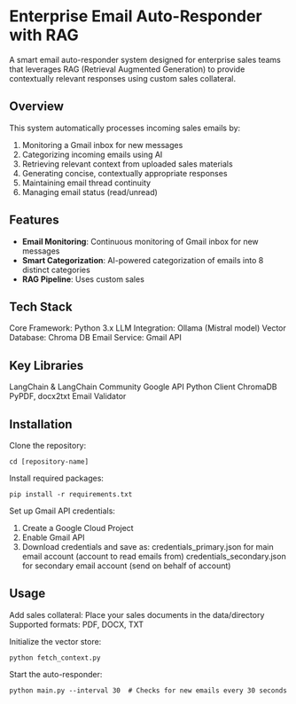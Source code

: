 # Enterprise Email Auto-Responder with RAG
A smart email auto-responder system designed for enterprise sales teams that leverages RAG (Retrieval Augmented Generation) to provide contextually relevant responses using custom sales collateral.

## Overview
This system automatically processes incoming sales emails by:
1. Monitoring a Gmail inbox for new messages
2. Categorizing incoming emails using AI
3. Retrieving relevant context from uploaded sales materials
4. Generating concise, contextually appropriate responses
5. Maintaining email thread continuity
6. Managing email status (read/unread)

## Features
- **Email Monitoring**: Continuous monitoring of Gmail inbox for new messages
- **Smart Categorization**: AI-powered categorization of emails into 8 distinct categories
- **RAG Pipeline**: Uses custom sales

## Tech Stack

Core Framework: Python 3.x
LLM Integration: Ollama (Mistral model)
Vector Database: Chroma DB
Email Service: Gmail API

## Key Libraries

LangChain & LangChain Community
Google API Python Client
ChromaDB
PyPDF, docx2txt
Email Validator


## Installation

Clone the repository:

```git clone [your-repository-url]
cd [repository-name]
```

Install required packages:

```
pip install -r requirements.txt
```


Set up Gmail API credentials:

1. Create a Google Cloud Project
2. Enable Gmail API
3. Download credentials and save as:
credentials_primary.json for main email account (account to read emails from)
credentials_secondary.json for secondary email account (send on behalf of account)


## Usage

Add sales collateral:
Place your sales documents in the data/directory
Supported formats: PDF, DOCX, TXT

Initialize the vector store:
```
python fetch_context.py
```

Start the auto-responder:
```
python main.py --interval 30  # Checks for new emails every 30 seconds
```

